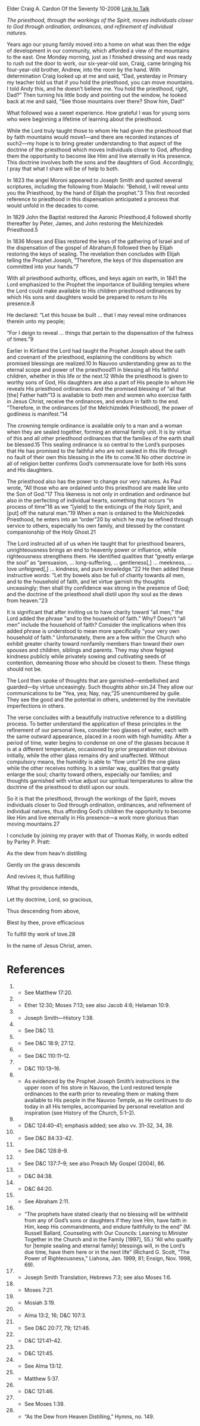 Elder Craig A. Cardon
Of the Seventy
10-2006
[Link to Talk](https://www.churchofjesuschrist.org/study/general-conference/2006/10/moving-closer-to-him?lang=eng)

_The priesthood, through the workings of the Spirit, moves individuals closer to God through ordination, ordinances, and refinement of individual natures._

Years ago our young family moved into a home on what was then the edge of development in our community, which afforded a view of the mountains to the east. One Monday morning, just as I finished dressing and was ready to rush out the door to work, our six-year-old son, Craig, came bringing his four-year-old brother, Andrew, into the room by the hand. With determination Craig looked up at me and said, “Dad, yesterday in Primary my teacher told us that if you hold the priesthood, you can move mountains. I told Andy this, and he doesn’t believe me. You hold the priesthood, right, Dad?” Then turning his little body and pointing out the window, he looked back at me and said, “See those mountains over there? Show him, Dad!”

What followed was a sweet experience. How grateful I was for young sons who were beginning a lifetime of learning about the priesthood.

While the Lord truly taught those to whom He had given the priesthood that by faith mountains would move1—and there are recorded instances of such2—my hope is to bring greater understanding to that aspect of the doctrine of the priesthood which moves individuals closer to God, affording them the opportunity to become like Him and live eternally in His presence. This doctrine involves both the sons and the daughters of God. Accordingly, I pray that what I share will be of help to both.

In 1823 the angel Moroni appeared to Joseph Smith and quoted several scriptures, including the following from Malachi: “Behold, I will reveal unto you the Priesthood, by the hand of Elijah the prophet.”3 This first recorded reference to priesthood in this dispensation anticipated a process that would unfold in the decades to come.

In 1829 John the Baptist restored the Aaronic Priesthood,4 followed shortly thereafter by Peter, James, and John restoring the Melchizedek Priesthood.5

In 1836 Moses and Elias restored the keys of the gathering of Israel and of the dispensation of the gospel of Abraham,6 followed then by Elijah restoring the keys of sealing. The revelation then concludes with Elijah telling the Prophet Joseph, “Therefore, the keys of this dispensation are committed into your hands.”7

With all priesthood authority, offices, and keys again on earth, in 1841 the Lord emphasized to the Prophet the importance of building temples where the Lord could make available to His children priesthood ordinances by which His sons and daughters would be prepared to return to His presence.8

He declared: “Let this house be built … that I may reveal mine ordinances therein unto my people;

“For I deign to reveal … things that pertain to the dispensation of the fulness of times.”9

Earlier in Kirtland the Lord had taught the Prophet Joseph about the oath and covenant of the priesthood, explaining the conditions by which promised blessings are realized.10 In Nauvoo understanding grew as to the eternal scope and power of the priesthood11 in blessing all His faithful children, whether in this life or the next.12 While the priesthood is given to worthy sons of God, His daughters are also a part of His people to whom He reveals His priesthood ordinances. And the promised blessing of “all that [the] Father hath”13 is available to both men and women who exercise faith in Jesus Christ, receive the ordinances, and endure in faith to the end. “Therefore, in the ordinances [of the Melchizedek Priesthood], the power of godliness is manifest.”14

The crowning temple ordinance is available only to a man and a woman when they are sealed together, forming an eternal family unit. It is by virtue of this and all other priesthood ordinances that the families of the earth shall be blessed.15 This sealing ordinance is so central to the Lord’s purposes that He has promised to the faithful who are not sealed in this life through no fault of their own this blessing in the life to come.16 No other doctrine in all of religion better confirms God’s commensurate love for both His sons and His daughters.

The priesthood also has the power to change our very natures. As Paul wrote, “All those who are ordained unto this priesthood are made like unto the Son of God.”17 This likeness is not only in ordination and ordinance but also in the perfecting of individual hearts, something that occurs “in process of time”18 as we “[yield] to the enticings of the Holy Spirit, and [put] off the natural man.”19 When a man is ordained to the Melchizedek Priesthood, he enters into an “order”20 by which he may be refined through service to others, especially his own family, and blessed by the constant companionship of the Holy Ghost.21

The Lord instructed all of us when He taught that for priesthood bearers, unrighteousness brings an end to heavenly power or influence, while righteousness strengthens them. He identified qualities that “greatly enlarge the soul” as “persuasion, … long-suffering, … gentleness[,] … meekness, … love unfeigned[,] … kindness, and pure knowledge.”22 He then added these instructive words: “Let thy bowels also be full of charity towards all men, and to the household of faith, and let virtue garnish thy thoughts unceasingly; then shall thy confidence wax strong in the presence of God; and the doctrine of the priesthood shall distil upon thy soul as the dews from heaven.”23

It is significant that after inviting us to have charity toward “all men,” the Lord added the phrase “and to the household of faith.” Why? Doesn’t “all men” include the household of faith? Consider the implications when this added phrase is understood to mean more specifically “your very own household of faith.” Unfortunately, there are a few within the Church who exhibit greater charity toward nonfamily members than toward their own spouses and children, siblings and parents. They may show feigned kindness publicly while privately sowing and cultivating seeds of contention, demeaning those who should be closest to them. These things should not be.

The Lord then spoke of thoughts that are garnished—embellished and guarded—by virtue unceasingly. Such thoughts abhor sin.24 They allow our communications to be “Yea, yea; Nay, nay,”25 unencumbered by guile. They see the good and the potential in others, undeterred by the inevitable imperfections in others.

The verse concludes with a beautifully instructive reference to a distilling process. To better understand the application of these principles in the refinement of our personal lives, consider two glasses of water, each with the same outward appearance, placed in a room with high humidity. After a period of time, water begins to condense on one of the glasses because it is at a different temperature, occasioned by prior preparation not obvious initially, while the other glass remains dry and unaffected. Without compulsory means, the humidity is able to “flow unto”26 the one glass while the other receives nothing. In a similar way, qualities that greatly enlarge the soul; charity toward others, especially our families; and thoughts garnished with virtue adjust our spiritual temperatures to allow the doctrine of the priesthood to distil upon our souls.

So it is that the priesthood, through the workings of the Spirit, moves individuals closer to God through ordination, ordinances, and refinement of individual natures, thus affording God’s children the opportunity to become like Him and live eternally in His presence—a work more glorious than moving mountains.27

I conclude by joining my prayer with that of Thomas Kelly, in words edited by Parley P. Pratt:





As the dew from heav’n distilling

Gently on the grass descends

And revives it, thus fulfilling

What thy providence intends,





Let thy doctrine, Lord, so gracious,

Thus descending from above,

Blest by thee, prove efficacious

To fulfill thy work of love.28





In the name of Jesus Christ, amen.

# References
1. - See Matthew 17:20.
2. - Ether 12:30; Moses 7:13; see also Jacob 4:6; Helaman 10:9.
3. - Joseph Smith—History 1:38.
4. - See D&C 13.
5. - See D&C 18:9; 27:12.
6. - See D&C 110:11–12.
7. - D&C 110:13–16.
8. - As evidenced by the Prophet Joseph Smith’s instructions in the upper room of his store in Nauvoo, the Lord restored temple ordinances to the earth prior to revealing them or making them available to His people in the Nauvoo Temple, as He continues to do today in all His temples, accompanied by personal revelation and inspiration (see History of the Church, 5:1–2).
9. - D&C 124:40–41; emphasis added; see also vv. 31–32, 34, 39.
10. - See D&C 84:33–42.
11. - See D&C 128:8–9.
12. - See D&C 137:7–9; see also Preach My Gospel (2004), 86.
13. - D&C 84:38.
14. - D&C 84:20.
15. - See Abraham 2:11.
16. - “The prophets have stated clearly that no blessing will be withheld from any of God’s sons or daughters if they love Him, have faith in Him, keep His commandments, and endure faithfully to the end” (M. Russell Ballard, Counseling with Our Councils: Learning to Minister Together in the Church and in the Family [1997], 55.) “All who qualify for [temple sealing and eternal family] blessings will, in the Lord’s due time, have them here or in the next life” (Richard G. Scott, “The Power of Righteousness,” Liahona, Jan. 1999, 81; Ensign, Nov. 1998, 69).
17. - Joseph Smith Translation, Hebrews 7:3; see also Moses 1:6.
18. - Moses 7:21.
19. - Mosiah 3:19.
20. - Alma 13:2, 16; D&C 107:3.
21. - See D&C 20:77, 79; 121:46.
22. - D&C 121:41–42.
23. - D&C 121:45.
24. - See Alma 13:12.
25. - Matthew 5:37.
26. - D&C 121:46.
27. - See Moses 1:39.
28. - “As the Dew from Heaven Distilling,” Hymns, no. 149.